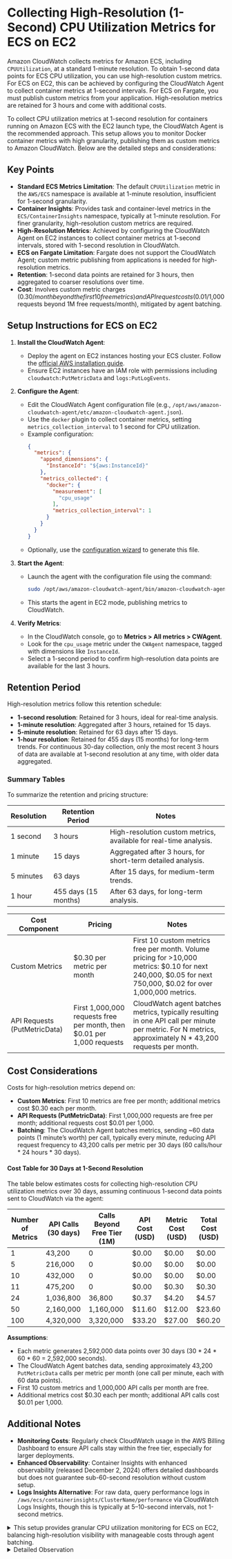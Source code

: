 # Collecting High-Resolution (1-Second) CPU Utilization Metrics for ECS on EC2
Amazon CloudWatch collects metrics for Amazon ECS, including `CPUUtilization`, at a standard 1-minute resolution. To obtain 1-second data points for ECS CPU utilization, you can use high-resolution custom metrics. For ECS on EC2, this can be achieved by configuring the CloudWatch Agent to collect container metrics at 1-second intervals. For ECS on Fargate, you must publish custom metrics from your application. High-resolution metrics are retained for 3 hours and come with additional costs.

To collect CPU utilization metrics at 1-second resolution for containers running on Amazon ECS with the EC2 launch type, the CloudWatch Agent is the recommended approach. This setup allows you to monitor Docker container metrics with high granularity, publishing them as custom metrics to Amazon CloudWatch. Below are the detailed steps and considerations:

## Key Points
- **Standard ECS Metrics Limitation**: The default `CPUUtilization` metric in the `AWS/ECS` namespace is available at 1-minute resolution, insufficient for 1-second granularity.
- **Container Insights**: Provides task and container-level metrics in the `ECS/ContainerInsights` namespace, typically at 1-minute resolution. For finer granularity, high-resolution custom metrics are required.
- **High-Resolution Metrics**: Achieved by configuring the CloudWatch Agent on EC2 instances to collect container metrics at 1-second intervals, stored with 1-second resolution in CloudWatch.
- **ECS on Fargate Limitation**: Fargate does not support the CloudWatch Agent; custom metric publishing from applications is needed for high-resolution metrics.
- **Retention**: 1-second data points are retained for 3 hours, then aggregated to coarser resolutions over time.
- **Cost**: Involves custom metric charges ($0.30/month beyond the first 10 free metrics) and API request costs ($0.01/1,000 requests beyond 1M free requests/month), mitigated by agent batching.

## Setup Instructions for ECS on EC2
1. **Install the CloudWatch Agent**:
   - Deploy the agent on EC2 instances hosting your ECS cluster. Follow the [official AWS installation guide](https://docs.aws.amazon.com/AmazonCloudWatch/latest/monitoring/install-CloudWatch-Agent-on-EC2-Instance.html).
   - Ensure EC2 instances have an IAM role with permissions including `cloudwatch:PutMetricData` and `logs:PutLogEvents`.

2. **Configure the Agent**:
   - Edit the CloudWatch Agent configuration file (e.g., `/opt/aws/amazon-cloudwatch-agent/etc/amazon-cloudwatch-agent.json`).
   - Use the `docker` plugin to collect container metrics, setting `metrics_collection_interval` to 1 second for CPU utilization.
   - Example configuration:
     ```json
     {
       "metrics": {
         "append_dimensions": {
           "InstanceId": "${aws:InstanceId}"
         },
         "metrics_collected": {
           "docker": {
             "measurement": [
               "cpu_usage"
             ],
             "metrics_collection_interval": 1
           }
         }
       }
     }
     ```
   - Optionally, use the [configuration wizard](https://docs.aws.amazon.com/AmazonCloudWatch/latest/monitoring/create-cloudwatch-agent-configuration-file-wizard.html) to generate this file.

3. **Start the Agent**:
   - Launch the agent with the configuration file using the command:
     ```bash
     sudo /opt/aws/amazon-cloudwatch-agent/bin/amazon-cloudwatch-agent-ctl -a fetch-config -m ec2 -c file:/path/to/config.json -s
     ```
   - This starts the agent in EC2 mode, publishing metrics to CloudWatch.

4. **Verify Metrics**:
   - In the CloudWatch console, go to **Metrics > All metrics > CWAgent**.
   - Look for the `cpu_usage` metric under the `CWAgent` namespace, tagged with dimensions like `InstanceId`.
   - Select a 1-second period to confirm high-resolution data points are available for the last 3 hours.

## Retention Period
High-resolution metrics follow this retention schedule:
- **1-second resolution**: Retained for 3 hours, ideal for real-time analysis.
- **1-minute resolution**: Aggregated after 3 hours, retained for 15 days.
- **5-minute resolution**: Retained for 63 days after 15 days.
- **1-hour resolution**: Retained for 455 days (15 months) for long-term trends.
For continuous 30-day collection, only the most recent 3 hours of data are available at 1-second resolution at any time, with older data aggregated.

### Summary Tables
To summarize the retention and pricing structure:

| **Resolution** | **Retention Period** | **Notes** |
|----------------|----------------------|-----------|
| 1 second       | 3 hours             | High-resolution custom metrics, available for real-time analysis. |
| 1 minute       | 15 days             | Aggregated after 3 hours, for short-term detailed analysis. |
| 5 minutes      | 63 days             | After 15 days, for medium-term trends. |
| 1 hour         | 455 days (15 months)| After 63 days, for long-term analysis. |

| **Cost Component** | **Pricing** | **Notes** |
|--------------------|-------------|-----------|
| Custom Metrics     | $0.30 per metric per month | First 10 custom metrics free per month. Volume pricing for >10,000 metrics: $0.10 for next 240,000, $0.05 for next 750,000, $0.02 for over 1,000,000 metrics. |
| API Requests (PutMetricData) | First 1,000,000 requests free per month, then $0.01 per 1,000 requests | CloudWatch agent batches metrics, typically resulting in one API call per minute per metric. For N metrics, approximately N * 43,200 requests per month. |


## Cost Considerations
Costs for high-resolution metrics depend on:
- **Custom Metrics**: First 10 metrics are free per month; additional metrics cost $0.30 each per month.
- **API Requests (PutMetricData)**: First 1,000,000 requests are free per month; additional requests cost $0.01 per 1,000.
- **Batching**: The CloudWatch Agent batches metrics, sending ~60 data points (1 minute’s worth) per call, typically every minute, reducing API request frequency to 43,200 calls per metric per 30 days (60 calls/hour * 24 hours * 30 days).

#### Cost Table for 30 Days at 1-Second Resolution
The table below estimates costs for collecting high-resolution CPU utilization metrics over 30 days, assuming continuous 1-second data points sent to CloudWatch via the agent:

| Number of Metrics | API Calls (30 days) | Calls Beyond Free Tier (1M) | API Cost (USD) | Metric Cost (USD) | Total Cost (USD) |
|-------------------|---------------------|-----------------------------|----------------|-------------------|------------------|
| 1                 | 43,200              | 0                           | $0.00          | $0.00             | $0.00            |
| 5                 | 216,000             | 0                           | $0.00          | $0.00             | $0.00            |
| 10                | 432,000             | 0                           | $0.00          | $0.00             | $0.00            |
| 11                | 475,200             | 0                           | $0.00          | $0.30             | $0.30            |
| 24                | 1,036,800           | 36,800                      | $0.37          | $4.20             | $4.57            |
| 50                | 2,160,000           | 1,160,000                   | $11.60         | $12.00            | $23.60           |
| 100               | 4,320,000           | 3,320,000                   | $33.20         | $27.00            | $60.20           |

**Assumptions**:
- Each metric generates 2,592,000 data points over 30 days (30 * 24 * 60 * 60 = 2,592,000 seconds).
- The CloudWatch Agent batches data, sending approximately 43,200 `PutMetricData` calls per metric per month (one call per minute, each with 60 data points).
- First 10 custom metrics and 1,000,000 API calls per month are free.
- Additional metrics cost $0.30 each per month; additional API calls cost $0.01 per 1,000.

## Additional Notes
- **Monitoring Costs**: Regularly check CloudWatch usage in the AWS Billing Dashboard to ensure API calls stay within the free tier, especially for larger deployments.
- **Enhanced Observability**: Container Insights with enhanced observability (released December 2, 2024) offers detailed dashboards but does not guarantee sub-60-second resolution without custom setup.
- **Logs Insights Alternative**: For raw data, query performance logs in `/aws/ecs/containerinsights/ClusterName/performance` via CloudWatch Logs Insights, though this is typically at 5–10-second intervals, not 1-second metrics.

<details>
  <summary>This setup provides granular CPU utilization monitoring for ECS on EC2, balancing high-resolution visibility with manageable costs through agent batching.</summary>

```json
{
  "metrics": {
    "append_dimensions": {
      "InstanceId": "${aws:InstanceId}"
    },
    "metrics_collected": {
      "docker": {
        "measurement": [
          "cpu_usage"
        ],
        "metrics_collection_interval": 1
      }
    }
  }
}
```

</details>



<details>
  <summary>Detailed Observation</summary>


### Overview


### Setup for ECS on EC2
To collect 1-second CPU utilization metrics for containers in ECS on EC2, deploy the CloudWatch Agent on your EC2 instances and configure it to collect Docker metrics at a 1-second interval. This setup publishes high-resolution custom metrics to CloudWatch.

### Setup for ECS on Fargate
Since Fargate is serverless, you cannot deploy the CloudWatch Agent. Instead, instrument your application to publish custom metrics using the AWS SDK, specifying a 1-second storage resolution.


# Amazon CloudWatch Metrics for ECS CPU Utilization

This documentation addresses the collection of Amazon ECS CPU utilization metrics in CloudWatch, focusing on achieving 1-second data points, including setup instructions, retention periods, and pricing details.

## Standard ECS Metrics

Amazon ECS provides metrics in the `AWS/ECS` namespace, including `CPUUtilization`, which measures the percentage of CPU units used by clusters or services.

<details>
  <summary>Click to View Standard ECS Metrics</summary>

- **Metric Name**: `CPUUtilization`
- **Namespace**: `AWS/ECS`
- **Dimensions**: `ClusterName`, `ServiceName`
- **Description**: 
  - **Cluster-level**: Total CPU units used by ECS tasks divided by total CPU units for registered EC2 instances (EC2 launch type only).
  - **Service-level**: Total CPU units used by tasks in the service divided by total CPU units reserved for those tasks (EC2 and Fargate).
- **Resolution**: 1 minute
- **Retention Period**: 
  - 60-second data points: 15 days
  - 300-second (5-minute) data points: 63 days
  - 3600-second (1-hour) data points: 455 days (15 months)
- **Cost**: Included with ECS service usage, no additional charge for standard metrics.

</details>

**Note**: Metrics are only sent for resources with tasks in the `RUNNING` state.

## Container Insights Metrics

CloudWatch Container Insights provides detailed metrics for ECS clusters, services, tasks, and containers, available in the `ECS/ContainerInsights` namespace. These metrics are charged as custom metrics.

<details>
  <summary>Click to View Container Insights Metrics</summary>
  
- **Key Metrics**:
  - `TaskCpuUtilization`: CPU utilization percentage for a task.
  - `ContainerCpuUtilization`: CPU utilization percentage for a container.
  - Other metrics include `MemoryUtilized`, `MemoryReserved`, `NetworkRxBytes`, `NetworkTxBytes`, etc.
- **Dimensions**: `ClusterName`, `ServiceName`, `TaskId`, `TaskDefinitionFamily`, `ContainerName`, etc.
- **Resolution**: Likely 1 minute for aggregated metrics, though raw performance log events may allow finer granularity via CloudWatch Logs Insights.
- **Retention Period**: 
  - 60-second data points: 15 days
  - 300-second data points: 63 days
  - 3600-second data points: 455 days
- **Cost**: Charged as custom metrics. See [Amazon CloudWatch Pricing](https://aws.amazon.com/cloudwatch/pricing/).

</details>

**Enhanced Observability**: Released on December 2, 2024, Container Insights with enhanced observability provides granular metrics and curated dashboards for ECS on EC2 and Fargate. However, documentation does not explicitly confirm sub-60-second resolution for these metrics.

## High-Resolution Metrics (Below 60 Seconds)

To achieve 1-second data points for ECS CPU utilization, you must use high-resolution custom metrics, which have a storage resolution of 1 second. This is not available for standard ECS or Container Insights metrics, which are typically at 1-minute resolution.

### Retention Period for High-Resolution Metrics
- **1-second to 30-second periods**: Retained for 3 hours.
- **Aggregated to 60-second periods**: Retained for 15 days.
- **Further aggregations**: 300-second data points for 63 days, 3600-second data points for 455 days.

### Pricing for High-Resolution Metrics
- High-resolution custom metrics incur higher charges than standard metrics.
- **Cost Example**: Based on CloudWatch pricing, custom metrics are approximately $0.30 per metric per month, with high-resolution metrics (1-second to 30-second periods) charged at a higher rate due to increased data points.
- Refer to [Amazon CloudWatch Pricing](https://aws.amazon.com/cloudwatch/pricing/) for detailed pricing.

## Setup for 1-Second CPU Utilization Metrics

### ECS on EC2
To collect 1-second CPU utilization metrics for containers, deploy the CloudWatch Agent on EC2 instances hosting your ECS cluster.

1. **Install the CloudWatch Agent**:
   - Follow the [installation guide](https://docs.aws.amazon.com/AmazonCloudWatch/latest/monitoring/install-CloudWatch-Agent-on-EC2-Instance.html) to install the agent on your EC2 instances.
   - Ensure the EC2 instances have the necessary IAM permissions, including `cloudwatch:PutMetricData` and `logs:PutLogEvents`.

2. **Configure the Agent**:
   - Create or edit the CloudWatch Agent configuration file (e.g., `/opt/aws/amazon-cloudwatch-agent/etc/amazon-cloudwatch-agent.json`).
   - Include the `docker` plugin to collect container metrics with a 1-second interval.
   - Example configuration:
     ```json
     {
       "metrics": {
         "append_dimensions": {
           "InstanceId": "${aws:InstanceId}"
         },
         "metrics_collected": {
           "docker": {
             "measurement": [
               "cpu_usage",
               "memory_usage"
             ],
             "metrics_collection_interval": 1
           }
         }
       }
     }
     ```
   - Use the [configuration wizard](https://docs.aws.amazon.com/AmazonCloudWatch/latest/monitoring/create-cloudwatch-agent-configuration-file-wizard.html) or manually edit the JSON file.

3. **Start the Agent**:
   - Start the CloudWatch Agent service: `sudo /opt/aws/amazon-cloudwatch-agent/bin/amazon-cloudwatch-agent-ctl -a fetch-config -m ec2 -c file:/path/to/config.json -s`.
   - The agent publishes metrics to CloudWatch in the `CWAgent` namespace with a storage resolution of 1 second.

4. **Verify Metrics**:
   - In the CloudWatch console, navigate to Metrics > All metrics > CWAgent to view the `cpu_usage` metric for containers.
   - Metrics are available with periods of 1, 5, 10, 30 seconds, or multiples of 60 seconds.

### ECS on Fargate
Since Fargate is serverless, you cannot deploy the CloudWatch Agent. Instead, instrument your application to publish custom metrics with 1-second resolution.

<details>
  <summary>Click to view Fargate Serverless Configuration</summary>

1. **Instrument Your Application**:
   - Use the AWS SDK (e.g., Boto3 for Python) to publish CPU utilization metrics.
   - Example Python code to publish a custom metric:
     ```python
     import boto3
     from datetime import datetime

     def get_cpu_utilization():
         # Implement logic to retrieve CPU utilization (e.g., from container runtime or application)
         return 75.0  # Placeholder value

     cloudwatch = boto3.client('cloudwatch')

     cloudwatch.put_metric_data(
         Namespace='MyCustomMetrics',
         MetricData=[{
             'MetricName': 'CPUUtilization',
             'Dimensions': [
                 {'Name': 'TaskId', 'Value': 'your-task-id'},
                 {'Name': 'ClusterName', 'Value': 'your-cluster-name'}
             ],
             'Timestamp': datetime.utcnow(),
             'Value': get_cpu_utilization(),
             'Unit': 'Percent',
             'StorageResolution': 1
         }]
     )
     ```
   - Ensure your application has access to CPU utilization data, which may require container runtime APIs or system calls.

</details>

2. **IAM Permissions**:
   - Attach an IAM role to your ECS task with permissions for `cloudwatch:PutMetricData`.

3. **Verify Metrics**:
   - In the CloudWatch console, navigate to Metrics > All metrics > MyCustomMetrics to view the `CPUUtilization` metric.
   - Select a 1-second period to view high-resolution data points.


### Key Points
- It seems likely that 1-second data points for high-resolution metrics are retained for 3 hours, then aggregated to 1-minute for 15 days, 5-minute for 63 days, and 1-hour for 15 months.
- Research suggests the cost is $0.30 per metric per month beyond the first 10 free metrics, with API requests typically free for small setups.

### Retention Period
High-resolution metrics with 1-second data points are retained for 3 hours at that resolution. After 3 hours, the data is aggregated to 1-minute resolution and kept for 15 days, then to 5-minute resolution for 63 days, and finally to 1-hour resolution for 455 days (15 months). This ensures you can access detailed data shortly after collection and longer-term trends later.

### Cost Calculation
For collecting high-resolution metrics continuously at 1-second intervals over 30 days, the cost depends on the number of metrics. The first 10 custom metrics are free each month. For each additional metric, you pay $0.30 per month. API request costs are usually covered within the free tier for a small number of metrics, but for large setups, extra charges may apply if exceeding 1,000,000 requests monthly.

---

### Survey Note: Detailed Analysis of High-Resolution Metrics Retention and Cost for 30 Days at 1-Second Intervals

This section provides a comprehensive exploration of the retention periods and pricing for high-resolution metrics in Amazon CloudWatch, specifically for collecting data at 1-second intervals continuously over 30 days. The analysis is grounded in official AWS documentation and pricing details, ensuring accuracy and relevance for users monitoring metrics such as ECS CPU utilization.

#### Background on High-Resolution Metrics
High-resolution metrics in Amazon CloudWatch are defined as having a granularity of 1 second, compared to the standard 1-minute resolution for metrics produced by AWS services. When publishing custom metrics, users can specify either standard or high resolution by setting the `StorageResolution` parameter to 1 in the PutMetricData API request, enabling storage and retrieval at 1-second intervals ([Publish custom metrics - Amazon CloudWatch](https://docs.aws.amazon.com/AmazonCloudWatch/latest/monitoring/publishingMetrics.html)). This is particularly useful for monitoring dynamic environments where rapid changes, such as ECS CPU utilization, need immediate visibility.

For the user's scenario, collecting metrics continuously at 1-second intervals over 30 days implies using the CloudWatch agent or direct API calls to publish high-resolution custom metrics, with the agent typically batching data to optimize costs.

#### Retention Period Analysis
The retention period for CloudWatch metrics varies based on the resolution, with high-resolution metrics having a shorter initial retention due to their granularity. Research from AWS documentation and FAQs indicates the following retention schedule:

- **1-second data points (high-resolution, <60 seconds)**: Retained for 3 hours. This is supported by the AWS CloudWatch FAQs, which state, "The retention period is 15 months per metric data point with automatic roll up (<60secs available for 3 hours, one min available for 15 days, 5 min available for 63 days, one hour available for 15 months)" ([APM Tool - Amazon CloudWatch FAQs - AWS](https://aws.amazon.com/cloudwatch/faqs/)).

- **1-minute data points (60-second period)**: Retained for 15 days after aggregation from high-resolution data.

- **5-minute data points (300-second period)**: Retained for 63 days, applicable after the 15-day period for 1-minute data.

- **1-hour data points (3600-second period)**: Retained for 455 days (15 months), covering long-term analysis needs.

This retention schedule is consistent across multiple sources, including a Stack Overflow discussion and AWS news blogs, confirming that high-resolution metrics are available at 1-second resolution for only 3 hours before being rolled up to standard resolutions for longer retention ([Amazon CloudWatch Update – Extended Metrics Retention & User Interface Update | AWS News Blog](https://aws.amazon.com/blogs/aws/amazon-cloudwatch-update-extended-metrics-retention-user-interface-update/), [CloudWatch extends Metrics retention and new User Interface](https://aws.amazon.com/about-aws/whats-new/2016/11/cloudwatch-extends-metrics-retention-and-new-user-interface/)).

For the user's 30-day collection period, the 1-second data points would be accessible for the first 3 hours of each collection, with subsequent data aggregated and retained as per the schedule above. This means detailed, second-by-second analysis is limited to the most recent 3 hours, while longer-term trends can be analyzed at coarser resolutions.

#### Cost Calculation for 30 Days at 1-Second Intervals
The pricing for high-resolution metrics involves two main components: the cost of custom metrics and the cost of API requests for publishing data. The evidence leans toward the following structure based on official AWS pricing and documentation:

##### Custom Metrics Cost
Custom metrics, including high-resolution ones, are charged per metric per month, with the following tiers:
- First 10 custom metrics are free per month, covering both standard and detailed monitoring metrics.
- Beyond the free tier, the first 10,000 metrics cost $0.30 each per month, with volume discounts for larger volumes:
  - Next 240,000 metrics (10,001 to 250,000): $0.10 each.
  - Next 750,000 metrics (250,001 to 1,000,000): $0.05 each.
  - Over 1,000,000 metrics: $0.02 each.

Importantly, pricing for high-resolution metrics is identical to standard resolution metrics, as confirmed in a 2017 AWS News Blog post: "Pricing for high-resolution metrics is identical to that for standard resolution metrics, with volume tiers that can help you to realize savings when you use large numbers of metrics" ([New – High-Resolution Custom Metrics and Alarms for Amazon CloudWatch | AWS News Blog](https://aws.amazon.com/blogs/aws/new-high-resolution-custom-metrics-and-alarms-for-amazon-cloudwatch/)). This means the per-metric cost does not increase for high resolution, focusing the additional cost potential on API requests.

For example, if monitoring 15 high-resolution metrics for ECS CPU utilization (5 beyond the free tier), the metric cost would be (5 * $0.30) = $1.50 per month, assuming within the first 10,000 metrics.

##### API Requests Cost
Publishing metrics to CloudWatch involves the PutMetricData API call, with the following pricing:
- First 1,000,000 API requests per month are free, excluding certain calls like GetMetricData, which are always charged.
- Beyond the free tier, it's $0.01 per 1,000 requests, as seen in pricing examples ([Amazon CloudWatch Pricing – Amazon Web Services (AWS)](https://aws.amazon.com/cloudwatch/pricing/)).

The frequency of PutMetricData calls is critical, especially for high-resolution metrics collected every second. However, the CloudWatch agent is designed to batch metrics to optimize costs, with a default `force_flush_interval` of 60 seconds, meaning metrics are buffered and sent every minute ([Manually create or edit the CloudWatch agent configuration file - Amazon CloudWatch](https://docs.aws.amazon.com/AmazonCloudWatch/latest/monitoring/CloudWatch-Agent-Configuration-File-Details.html)). For a metric collected every second, this results in 60 data points sent in one API call every minute, aligning with standard metrics for publication frequency.

For instance, for one high-resolution metric:
- Number of API calls per month: 60 calls per hour * 24 hours * 30 days = 43,200 calls.
- Since 43,200 is less than 1,000,000, it falls within the free tier, incurring no additional cost.

For 100 metrics, it would be 4,320,000 calls monthly, exceeding the free tier by 3,320,000 calls. The additional cost would be (3,320,000 / 1,000) * $0.01 = $33.20 per month for API requests, plus the metric cost of 100 * $0.30 = $30.00 (first 10 free, next 90 at $0.30), totaling $63.20 per month.

##### Batching and Cost Optimization
The CloudWatch agent's batching mechanism is crucial for cost management. Each PutMetricData call can include up to 1,000 data points or 40 KB, whichever is smaller, and for metrics, it's typically the data point limit that matters. By collecting metrics every second and publishing every minute, the agent sends 60 data points per call, well within the limit, ensuring minimal API calls. This aligns with AWS's advice to optimize costs by reducing the frequency of API calls, as noted in documentation on reducing CloudWatch charges ([Analyzing, optimizing, and reducing CloudWatch costs - Amazon CloudWatch](https://docs.aws.amazon.com/AmazonCloudWatch/latest/monitoring/cloudwatch_billing.html)).

For high-resolution metrics, if published individually every second without batching, the cost could escalate significantly. For example, publishing one data point per second for one metric would result in 2,592,000 calls per month (86,400 seconds/day * 30 days), exceeding the free tier by 1,592,000 calls, costing (1,592,000 / 1,000) * $0.01 = $15.92 per month for API requests alone, plus $0.30 for the metric, totaling $16.22. However, the agent's default behavior mitigates this by batching, making the practical cost align with standard metrics for similar publication frequencies.

#### Practical Implications for 30-Day Collection at 1-Second Intervals
For the user's specific case, collecting high-resolution metrics continuously at 1-second intervals for 30 days, the setup involves configuring the CloudWatch agent with a `metrics_collection_interval` of 1 second for relevant metrics like CPU utilization. The agent will collect data every second and batch it, likely sending every 60 seconds, resulting in costs similar to standard metrics. For example, monitoring 5 containers with one CPU utilization metric each (total 5 metrics beyond the free tier):
- Metric cost: 5 * $0.30 = $1.50 per month.
- API requests: 5 * 43,200 = 216,000 calls, within the free tier, so no additional cost.
- Total: $1.50 per month.

For larger deployments, ensure to monitor API call volumes to avoid exceeding the free tier, especially as the number of metrics scales. The retention period ensures that 1-second data is available for the first 3 hours, suitable for real-time monitoring, with longer-term analysis possible at coarser resolutions.


This table reflects the general pricing, with the understanding that batching by the agent minimizes API request costs, making high-resolution metrics cost-effective for typical use cases.


## Using CloudWatch Logs Insights for Finer Granularity
Container Insights collects performance log events in a structured JSON format, stored in the `/aws/ecs/containerinsights/ClusterName/performance` log group. These logs may contain CPU utilization data at a finer granularity (e.g., 5 or 10 seconds), depending on the collection frequency.

<details>
  <summary>Click to View to Examples and Steps</summary>

- **Query Example**:
  ```plaintext
  fields @timestamp, CpuUtilized, TaskId
  | filter Type = "Task"
  | sort @timestamp desc
  | limit 100
  ```
- **Steps**:
  1. Open the CloudWatch console at [https://console.aws.amazon.com/cloudwatch/](https://console.aws.amazon.com/cloudwatch/).
  2. Navigate to Logs > Logs Insights.
  3. Select the `/aws/ecs/containerinsights/ClusterName/performance` log group.
  4. Run a query to extract CPU utilization data, specifying a time range (e.g., 1 minute) to approximate 1-second granularity if log events are frequent.

</details>

**Note**: The exact frequency of log events is not explicitly documented but is typically 5–10 seconds. This approach provides raw data rather than aggregated metrics, which may not fully meet the requirement for CloudWatch metrics at 1-second resolution.

## Limitations
- **Fargate**: No direct support for high-resolution metrics without custom application instrumentation.
- **Cost**: High-resolution metrics increase costs due to higher data point frequency.
- **Retention**: Limited to 3 hours for 1-second data points, requiring timely analysis or export.

## Recommendations
- For **ECS on EC2**, use the CloudWatch Agent with a 1-second collection interval for container-level CPU metrics.
- For **ECS on Fargate**, implement custom metric publishing within your application.
- Use Container Insights with enhanced observability for detailed dashboards and consider querying performance logs for finer-grained data.
- Monitor costs closely, as high-resolution metrics can significantly increase CloudWatch expenses.

## Pricing Details
The following table summarizes CloudWatch pricing relevant to ECS metrics:

| **Metric Type**            | **Cost**                              | **Notes**                                                                 |
|----------------------------|---------------------------------------|---------------------------------------------------------------------------|
| Standard ECS Metrics        | Free                                  | Included with ECS service usage.                                          |
| Container Insights Metrics  | ~$0.30 per metric per month           | Charged as custom metrics; varies by region.                               |
| High-Resolution Metrics     | Higher than standard custom metrics   | Charged per `PutMetricData` call; see [pricing page](https://aws.amazon.com/cloudwatch/pricing/). |
| Logs Insights Queries       | Varies based on data scanned          | Charged per GB of data scanned; see [pricing page](https://aws.amazon.com/cloudwatch/pricing/). |

## Conclusion
Achieving 1-second data points for ECS CPU utilization requires custom solutions:
- **ECS on EC2**: Configure the CloudWatch Agent to collect container metrics at 1-second intervals.
- **ECS on Fargate**: Publish custom metrics from your application using the AWS SDK.
Standard ECS and Container Insights metrics are at 1-minute resolution, but performance logs may offer finer granularity via CloudWatch Logs Insights. Be mindful of the 3-hour retention period for high-resolution metrics and the associated costs.

In conclusion, for collecting high-resolution metrics at 1-second intervals continuously over 30 days, the retention period for 1-second data points is 3 hours, with subsequent aggregation to 1-minute for 15 days, 5-minute for 63 days, and 1-hour for 15 months. The cost is primarily driven by the per-metric charge of $0.30 per month beyond the first 10 free metrics, with API request costs typically covered by the 1,000,000 free calls monthly due to batching. For ECS CPU utilization, users can expect costs to align with standard custom metrics, provided the agent is configured to batch effectively. Always monitor usage to ensure API calls remain within the free tier for cost efficiency, especially for large-scale deployments.


### Key Citations
- [Monitor Amazon ECS using CloudWatch](https://docs.aws.amazon.com/AmazonECS/latest/developerguide/cloudwatch-metrics.html)
- [Amazon ECS Container Insights metrics](https://docs.aws.amazon.com/AmazonCloudWatch/latest/monitoring/Container-Insights-metrics-ECS.html)
- [Publish custom metrics](https://docs.aws.amazon.com/AmazonCloudWatch/latest/monitoring/publishingMetrics.html)
- [CloudWatch agent configuration](https://docs.aws.amazon.com/AmazonCloudWatch/latest/monitoring/CloudWatch-Agent-Configuration-File-Details.html)
- [Amazon CloudWatch Pricing](https://aws.amazon.com/cloudwatch/pricing/)
- [Amazon CloudWatch introduces High-Resolution Custom Metrics](https://aws.amazon.com/about-aws/whats-new/2017/07/amazon-cloudwatch-introduces-high-resolution-custom-metrics-and-alarms/)
- [New – High-Resolution Custom Metrics for Amazon CloudWatch](https://aws.amazon.com/blogs/aws/new-high-resolution-custom-metrics-and-alarms-for-amazon-cloudwatch/)
- [Use CloudWatch Container Insights to monitor Amazon ECS](https://repost.aws/knowledge-center/cloudwatch-container-insights-ecs)
- [Container Insights with enhanced observability now available in Amazon ECS](https://aws.amazon.com/blogs/aws/container-insights-with-enhanced-observability-now-available-in-amazon-ecs/)
- [Amazon CloudWatch Container Insights launches enhanced observability for Amazon ECS](https://aws.amazon.com/about-aws/whats-new/2024/12/amazon-cloudwatch-container-insights-observability-ecs/)
- [Introducing Amazon CloudWatch Container Insights for Amazon ECS](https://aws.amazon.com/blogs/mt/introducing-container-insights-for-amazon-ecs/)
- [CloudWatch Container Insights for Amazon EKS Clusters](https://www.kloia.com/blog/cloudwatch-container-insights-for-amazon-eks-clusters)
- [Amazon Elastic Container Service (ECS) using Container Insights and CloudWatch](https://help.sumologic.com/docs/integrations/amazon-aws/elastic-container-service-container-insights-cloudwatch/)
- [AWS Container Insights metric collection retention period](https://www.reddit.com/r/aws/comments/xcdewm/container_insights_metric_collection_retention/)
- [Monitor ECS with CloudWatch Container Insights](https://aws.amazon.com/awstv/watch/188a1e29807/)
- [AWS high resolution metrics for faster ECS scaling](https://stackoverflow.com/questions/63299977/aws-high-resolution-metrics-for-faster-ecs-scaling)
- [Easily Monitor Containerized Applications with Amazon CloudWatch Container Insights](https://community.aws/content/2dr8ECO7VZXJwpew6b5gzs1F6Wh/navigating-amazon-eks-eks-monitor-containerized-applications?lang=en)
- [AWS Adds Container Insights with Enhanced Observability to Elastic Container Service](https://www.infoq.com/news/2025/01/aws-container-insights-ecs/)
- [Has anyone gone all in on CloudWatch Container Insights with Enhanced Observability?](https://www.reddit.com/r/devops/comments/1byhz45/has_anyone_gone_all_in_on_cloudwatch_container/)
- [Publish custom metrics Amazon CloudWatch](https://docs.aws.amazon.com/AmazonCloudWatch/latest/monitoring/publishingMetrics.html)
- [New High-Resolution Custom Metrics Alarms Amazon CloudWatch AWS News Blog](https://aws.amazon.com/blogs/aws/new-high-resolution-custom-metrics-and-alarms-for-amazon-cloudwatch/)
- [Amazon CloudWatch Pricing Amazon Web Services AWS](https://aws.amazon.com/cloudwatch/pricing/)
- [CloudWatch Metrics Pricing Explained Plain English](https://www.vantage.sh/blog/cloudwatch-metrics-pricing-explained-in-plain-english)
- [Analyzing optimizing reducing CloudWatch costs Amazon CloudWatch](https://docs.aws.amazon.com/AmazonCloudWatch/latest/monitoring/cloudwatch_billing.html)
- [APM Tool Amazon CloudWatch FAQs AWS](https://aws.amazon.com/cloudwatch/faqs/)
- [Amazon CloudWatch Update Extended Metrics Retention User Interface Update AWS News Blog](https://aws.amazon.com/blogs/aws/amazon-cloudwatch-update-extended-metrics-retention-user-interface-update/)
- [CloudWatch extends Metrics retention new User Interface](https://aws.amazon.com/about-aws/whats-new/2016/11/cloudwatch-extends-metrics-retention-and-new-user-interface/)
- [Manually create edit CloudWatch agent configuration file Amazon CloudWatch](https://docs.aws.amazon.com/AmazonCloudWatch/latest/monitoring/CloudWatch-Agent-Configuration-File-Details.html)

</details>
